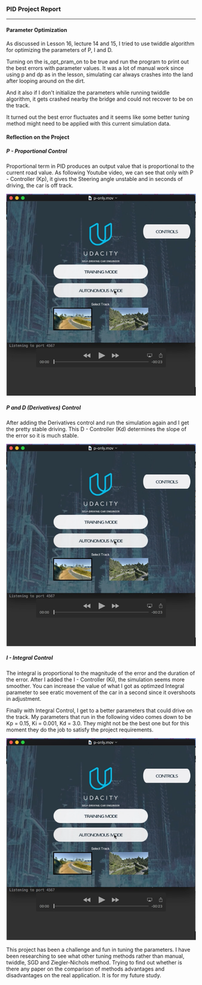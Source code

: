 ### PID Project Report

---

#### Parameter Optimization
As discussed in Lesson 16, lecture 14 and 15, I tried to use twiddle algorithm for optimizing the parameters of P, I and D. 

Turning on the is_opt_pram_on to be true and run the program to print out the best errors with parameter values. It was a lot of manual work since using p and dp as in the lesson, simulating car always crashes into the land after looping around on the dirt.

And it also if I don't initialize the parameters while running twiddle algorithm, it gets crashed nearby the bridge and could not recover to be on the track.

It turned out the best error fluctuates and it seems like some better tuning method might need to be applied with this current simulation data.

#### Reflection on the Project
##### P - Proportional Control
Proportional term in PID produces an output value that is proportional to the current road value. 
As following Youtube video, we can see that only with P - Controller (Kp), it gives the Steering angle unstable and in seconds of driving, the car is off track.

[![Alt p only](https://github.com/raymond-linn/sdc2-project4/blob/master/p-only.png)](https://youtu.be/xrQiyPdVDkQ)

##### P and D (Derivatives) Control
After adding the Derivatives control and run the simulation again and I get the pretty stable driving. This D - Controller (Kd) determines the slope of the error so it is much stable. 

[![Alt p only](https://github.com/raymond-linn/sdc2-project4/blob/master/p-only.png)](https://youtu.be/n9njXUNhq3Y)

##### I - Integral Control
The integral is proportional to the magnitude of the error and the duration of the error. After I added the I - Controller (Ki), the simulation seems more smoother. You can increase the value of what I got as optimzed Integral parameter to see eratic movement of the car in a second since it overshoots in adjustment. 

Finally with Integral Control, I get to a better parameters that could drive on the track. My parameters that run in the following video comes down to be Kp = 0.15, Ki = 0.001, Kd = 3.0. They might not be the best one but for this moment they do the job to satisfy the project requirements.

[![Alt p only](https://github.com/raymond-linn/sdc2-project4/blob/master/p-only.png)](https://youtu.be/FzTkLmZ4ivg)

This project has been a challenge and fun in tuning the parameters. I have been researching to see what other tuning methods rather than manual, twiddle, SGD and Ziegler-Nichols method. Trying to find out whether is there any paper on the comparison of methods advantages and disadvantages on the real application. It is for my future study. 
